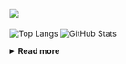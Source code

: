 ![](https://komarev.com/ghpvc/?username=chck&color=blueviolet)

<p align="left"> 
  <img alt="Top Langs" align="center" height="150" src="https://github-readme-stats-nine-umber-51.vercel.app/api/top-langs/?username=chck&layout=compact&count_private=true&show_icons=true&show_icons=true&theme=buefy" />
  <img alt="GitHub Stats" align="center" height="150" src="https://github-readme-stats-nine-umber-51.vercel.app/api?username=chck&count_private=true&show_icons=true&show_icons=true&theme=buefy" />
</p>

<details>
  <summary><b>Read more</b></summary>
  <br>

  <!--START_SECTION:waka-->
**🐱 My GitHub Data** 

> 📦 74.8 kB Used in GitHub's Storage 
 > 
> 🏆 764 Contributions in the Year 2023
 > 
> 💼 Opted to Hire
 > 
> 📜 134 Public Repositories 
 > 
> 🔑 19 Private Repositories 
 > 
**I'm a Night 🦉** 

```text
🌞 Morning                1296 commits        ████░░░░░░░░░░░░░░░░░░░░░   16.01 % 
🌆 Daytime                2056 commits        ██████░░░░░░░░░░░░░░░░░░░   25.39 % 
🌃 Evening                2220 commits        ███████░░░░░░░░░░░░░░░░░░   27.42 % 
🌙 Night                  2525 commits        ████████░░░░░░░░░░░░░░░░░   31.18 % 
```
📅 **I'm Most Productive on Monday** 

```text
Monday                   1802 commits        ██████░░░░░░░░░░░░░░░░░░░   22.26 % 
Tuesday                  1680 commits        █████░░░░░░░░░░░░░░░░░░░░   20.75 % 
Wednesday                1175 commits        ████░░░░░░░░░░░░░░░░░░░░░   14.51 % 
Thursday                 1442 commits        ████░░░░░░░░░░░░░░░░░░░░░   17.81 % 
Friday                   804 commits         ██░░░░░░░░░░░░░░░░░░░░░░░   09.93 % 
Saturday                 408 commits         █░░░░░░░░░░░░░░░░░░░░░░░░   05.04 % 
Sunday                   786 commits         ██░░░░░░░░░░░░░░░░░░░░░░░   09.71 % 
```


📊 **This Week I Spent My Time On** 

```text
💬 Programming Languages: 
Other                    49 hrs 12 mins      ███████████████████████░░   92.59 % 
Markdown                 2 hrs 49 mins       █░░░░░░░░░░░░░░░░░░░░░░░░   05.32 % 
Terraform                32 mins             ░░░░░░░░░░░░░░░░░░░░░░░░░   01.03 % 
Rust                     17 mins             ░░░░░░░░░░░░░░░░░░░░░░░░░   00.54 % 
YAML                     6 mins              ░░░░░░░░░░░░░░░░░░░░░░░░░   00.20 % 

🔥 Editors: 
Chrome                   49 hrs 12 mins      ███████████████████████░░   92.59 % 
Obsidian                 2 hrs 38 mins       █░░░░░░░░░░░░░░░░░░░░░░░░   04.97 % 
VS Code                  40 mins             ░░░░░░░░░░░░░░░░░░░░░░░░░   01.27 % 
RustRover                22 mins             ░░░░░░░░░░░░░░░░░░░░░░░░░   00.69 % 
Neovim                   15 mins             ░░░░░░░░░░░░░░░░░░░░░░░░░   00.48 % 
```

**I Mostly Code in Python** 

```text
Python                   40 repos            ████████░░░░░░░░░░░░░░░░░   32.00 % 
Jupyter Notebook         20 repos            ████░░░░░░░░░░░░░░░░░░░░░   16.00 % 
Rust                     7 repos             █░░░░░░░░░░░░░░░░░░░░░░░░   05.60 % 
Shell                    3 repos             █░░░░░░░░░░░░░░░░░░░░░░░░   02.40 % 
Astro                    1 repo              ░░░░░░░░░░░░░░░░░░░░░░░░░   00.80 % 
```



**Timeline**

![Lines of Code chart](https://raw.githubusercontent.com/chck/chck/main/assets/bar_graph.png)


 Last Updated on 2023-10-03 01:23 UTC
<!--END_SECTION:waka-->
</details>

